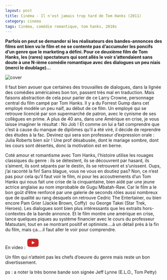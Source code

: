 ```yaml
---
layout: post
title: Cinéma - Il n'est jamais trop tard de Tom Hanks (2011)
category: cinema
tags: Cinéma, comédie romantique, tom hanks, 2010s
---
```

**P​arfois on peut se demander si les réalisateurs des bandes-annonces des films ont bien vu le film et ne se contente pas d’accumuler les poncifs d’un genre que le marketing a défini. Pour ce deuxième film de Tom Hanks, les (rares) spectateurs qui sont allés le voir s’attendaient sans doute à une N-ième comédie romantique avec des dialogues un peu niais (merci le doublage)…**

![cover](https://filedn.eu/llqi9IBxlYouGRXYG2xlROb/img/2011/jamaistroptard.jpg)

Il faut bien avouer que certaines des trouvailles de dialogues, dans la lignée des comédies américaines bon ton, passent très mal en traduction. Mais faisons abstraction de cela pour parler de ce Larry Crowne, personnage central du film campé par Tom Hanks. Il y a du Forrest Gump dans cet employé modèle un peu naïf, au début de ce film. Un employé qui se retrouve licencié par son supermarché de patron, avec le cynisme de ses collègues en prime. A plus de 40 ans, dans une Amérique en crise, je vous laisse imaginer le résultat : No Job ! Et comme on lui a fait comprendre que c’est à cause du manque de diplômes qu’il a été viré, il décide de reprendre des études à la fac. Devinez qui sera son professeur d’expression orale : Julia Roberts bien sûr ! Une prof désabusée, dont le mariage sombre, dont les cours sont désertés, donc la motivation est en berne.

Coté amour et romantisme avec Tom Hanks, l’histoire utilise les rouages classiques du genre : ils se détestent, ils se découvrent par hasard, ils s’aiment, ils sont séparés par le destin, ils se retrouvent et s’unissent. Oups, j’ai raconté la fin! Sans blague, vous ne vous en doutiez pas? Non, ce n’est pas pour cela qu’il faut voir le film, ni pour les accoutrements d’un Tom Hanks qui nous fait une crise de la cinquantaine, bien aidé par une jeune actrice anglaise au nom improbable de Gugu Mbatah-Raw. Car le film a le bon goût d’être renforcé par une galerie de seconds rôles aussi nombreux que de qualité au rang desquels on retrouve Cedric The Entertainer, ou bien encore Pam Grier (Jackie Brown, Coffy)  ou George Takei (Star Trek, Heroes). Les dialogues sont bien plus intéressants que les extraits hors-contextes de la bande annonce. Et le film montre une amérique en crise, lance quelques piques au système financier avec le cours du professeur Matsutani, tout en se montrant positif et optimiste….à un détail près à la fin du film, mais ça….il faut aller le voir pour comprendre.

En video : [![video](/images/youtube.png)](https://www.youtube.com/watch?v=QRP3Rjc4MlI)

Un film qui n’atteint pas les chefs d’oeuvre du genre mais reste un bon divertissement.

ps : a noter la très bonne bande son signée Jeff Lynne (E.L.O., Tom Petty)
